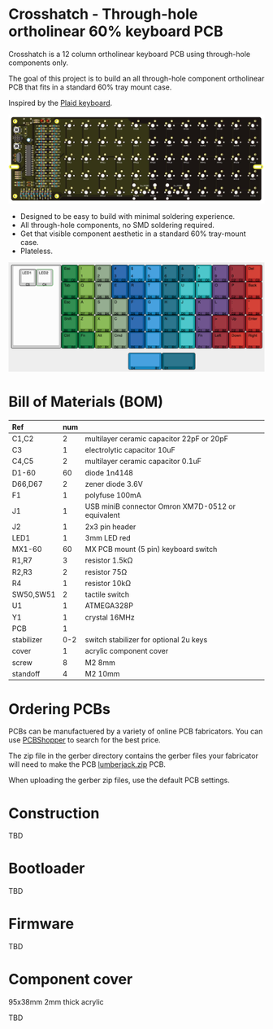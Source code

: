 # Crosshatch - Through-hole ortholinear 60% keyboard PCB

Crosshatch is a 12 column ortholinear keyboard PCB using through-hole components only.

The goal of this project is to build an all through-hole component ortholinear PCB that fits in a standard 60% tray mount case.

Inspired by the [Plaid keyboard](https://github.com/hsgw/plaid).

![PCB render](images/pcb-render.jpg)

* Designed to be easy to build with minimal soldering experience.
* All through-hole components, no SMD soldering required.
* Get that visible component aesthetic in a standard 60% tray-mount case.
* Plateless.

![Layout options](images/layout.png)

# Bill of Materials (BOM)

|Ref|num||
| :- |  :- |  :- | 
|C1,C2|2|multilayer ceramic capacitor 22pF or 20pF|
|C3|1|electrolytic capacitor 10uF|
|C4,C5|2|multilayer ceramic capacitor 0.1uF|
|D1-60|60|diode 1n4148|
|D66,D67|2|zener diode 3.6V|
|F1|1|polyfuse 100mA|
|J1|1|USB miniB connector Omron XM7D-0512 or equivalent|
|J2|1|2x3 pin header|
|LED1|1|3mm LED red|
|MX1-60|60|MX PCB mount (5 pin) keyboard switch|
|R1,R7|3|resistor 1.5kΩ|
|R2,R3|2|resistor 75Ω|
|R4|1|resistor 10kΩ|
|SW50,SW51|2|tactile switch|
|U1|1|ATMEGA328P|
|Y1|1|crystal 16MHz|
|PCB|1||
|stabilizer|0-2|switch stabilizer for optional 2u keys|
|cover|1|acrylic component cover|
|screw|8|M2 8mm|
|standoff|4|M2 10mm|

# Ordering PCBs

PCBs can be manufactuered by a variety of online PCB fabricators. You can use [PCBShopper](https://pcbshopper.com/) to search for the best price.

The zip file in the gerber directory contains the gerber files your fabricator will need to make the PCB [lumberjack.zip](https://github.com/peej/crosshatch-keyboard/blob/master/gerber/crosshatch.zip) PCB.

When uploading the gerber zip files, use the default PCB settings.

# Construction

TBD

# Bootloader

TBD

# Firmware

TBD

# Component cover

95x38mm 2mm thick acrylic

TBD